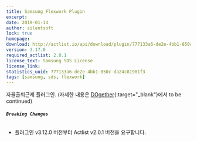 ```yaml
---
title: Samsung Flexwork Plugin
excerpt: 
date: 2019-01-14
author: silentsoft
lock: true
homepage: 
download: http://actlist.io/api/download/plugin/777133a6-de2e-4bb1-850c-da24c81981f3.jar
version: 3.17.0
required_actlist: 2.0.1
license_text: Samsung SDS License
license_link: 
statistics_uuid: 777133a6-de2e-4bb1-850c-da24c81981f3
tags: [samsung, sds, flexwork]
---
```


자율출퇴근제 플러그인. (자세한 내용은 [DOgether](http://opsplus.sdsdev.co.kr:9083/#/login?postingId=4185){:target="_blank"}에서 to be continued)

###### **`Breaking Changes`**
- 플러그인 v3.12.0 버전부터 Actlist v2.0.1 버전을 요구합니다.
